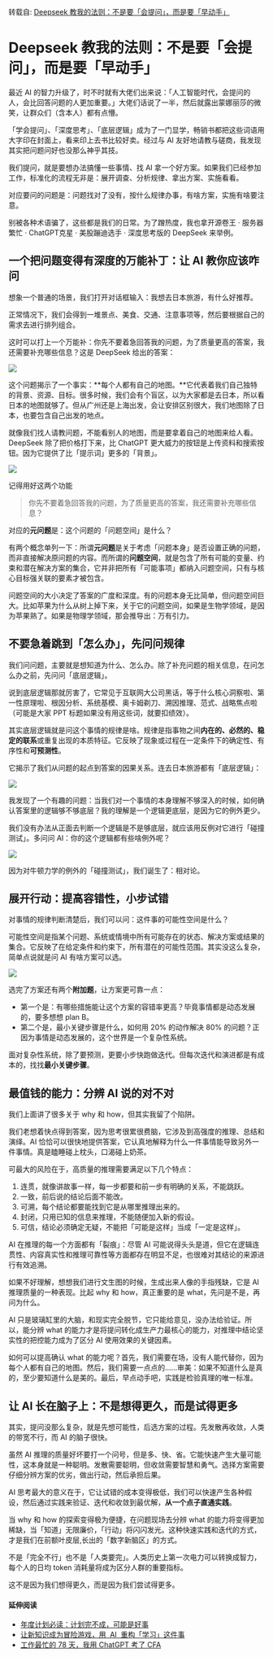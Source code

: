 转载自: [Deepseek 教我的法则：不是要「会提问」，而是要「早动手」](https://sspai.com/post/96150)

# Deepseek 教我的法则：不是要「会提问」，而是要「早动手」

最近 AI 的智力升级了，时不时就有大佬们出来说：「人工智能时代，会提问的人，会比回答问题的人更加重要。」大佬们话说了一半，然后就露出蒙娜丽莎的微笑，让群众们（含本人）都有点懵。

「学会提问」、「深度思考」、「底层逻辑」成为了一门显学，畅销书都把这些词语用大字印在封面上，看来印上去书比较好卖。经过与 AI 友好地请教与磋商，我发现其实把问题问好也没那么神乎其技。

我们提问，就是要想办法搞懂一些事情、找 AI 拿一个好方案。如果我们已经参加工作，标准化的流程无非是：展开调查、分析规律、拿出方案、实施看看。

对应要问的问题是：问题找对了没有，按什么规律办事，有啥方案，实施有啥要注意。

别被各种术语骗了，这些都是我们的日常。为了蹭热度，我也拿开源卷王 · 服务器繁忙 · ChatGPT克星 · 美股蹦迪选手 · 深度思考版的 DeepSeek 来举例。

## 一个把问题变得有深度的万能补丁：让 AI 教你应该咋问

想象一个普通的场景，我们打开对话框输入：我想去日本旅游，有什么好推荐。

正常情况下，我们会得到一堆景点、美食、交通、注意事项等，然后要根据自己的需求去进行排列组合。  

这时可以打上一个万能补：你先不要着急回答我的问题，为了质量更高的答案，我还需要补充哪些信息？这是 DeepSeek 给出的答案：

![](assets/1750602493-67ec096ffc5c7f654eac188979260040.png)

这个问题揭示了一个事实：**每个人都有自己的地图。**它代表着我们自己独特的背景、资源、目标。很多时候，我们会有个盲区，以为大家都是去日本，所以看日本的地图就够了。但从广州还是上海出发，会让安排区别很大，我们地图除了日本，也要包含自己出发的地点。

就像我们找人请教问题，不能看别人的地图，而是要拿着自己的地图来给人看。DeepSeek 除了把价格打下来，比 ChatGPT 更大威力的按钮是上传资料和搜索按钮。因为它提供了比「提示词」更多的「背景」。

![](assets/1750602493-1fedd76c0c2bf195f5471c9070433b0b.png)

记得用好这两个功能

> 你先不要着急回答我的问题，为了质量更高的答案，我还需要补充哪些信息？

对应的**元问题**是：这个问题的「问题空间」是什么？

有两个概念单列一下：所谓**元问题**是关于考虑「问题本身」是否设置正确的问题，而非直接解决原问题的内容。而所谓的**问题空间**，就是包含了所有可能的变量、约束和潜在解决方案的集合，它并非把所有「可能事项」都纳入问题空间，只有与核心目标强关联的要素才被包含。

问题空间的大小决定了答案的广度和深度。有的问题本身无比简单，但问题空间巨大。比如苹果为什么从树上掉下来，关于它的问题空间，如果是生物学领域，是因为苹果熟了。如果是物理学领域，那会推导出：万有引力。

## 不要急着跳到「怎么办」，先问问规律

我们问问题，主要就是想知道为什么、怎么办。除了补充问题的相关信息，在问怎么办之前，先问问「底层逻辑」。

说到底层逻辑那就厉害了，它常见于互联网大公司黑话，等于什么核心洞察啦、第一性原理啦、根因分析、系统基模、奥卡姆剃刀、溯因推理、范式、战略焦点啦（可能是大家 PPT 标题如果没有用这些词，就要扣绩效）。

其实底层逻辑就是问这个事情的规律是啥。规律是指事物之间**内在的、必然的、稳定的联系**或重复出现的本质特征。它反映了现象或过程在一定条件下的确定性、有序性和**可预测性**。

它揭示了我们从问题的起点到答案的因果关系。连去日本旅游都有「底层逻辑」：

![](assets/1750602493-1f71e46840d4fdc3819d1e9f7899dde9.png)

我发现了一个有趣的问题：当我们对一个事情的本身理解不够深入的时候，如何确认答案里的逻辑够不够底层？我的理解是一个逻辑更底层，是因为它的例外更少。

我们没有办法从正面去判断一个逻辑是不是够底层，就应该用反例对它进行「碰撞测试」。多问问 AI：你的这个逻辑都有些啥例外呢？

![](assets/1750602493-12bbf89de57e07e2e7e9a5827025b6ac.png)

因为对牛顿力学的例外的「碰撞测试」，我们诞生了：相对论。

## 展开行动：提高容错性，小步试错

对事情的规律判断清楚后，我们可以问：这件事的可能性空间是什么？

可能性空间是指某个问题、系统或情境中所有可能存在的状态、解决方案或结果的集合。它反映了在给定条件和约束下，所有潜在的可能性范围。其实没这么复杂，简单点说就是问 AI 有啥方案可以选。

![](assets/1750602493-d2f90d5c74a4a0fb54c750259078526b.png)

选完了方案还有两个**附加题**，让方案更可靠一点：

*   第一个是：有哪些措施能让这个方案的容错率更高？毕竟事情都是动态发展的，要多想想 plan B。
*   第二个是，最小关键步骤是什么，如何用 20% 的动作解决 80% 的问题？正因为事情是动态发展的，这个世界是一个复杂性系统。

面对复杂性系统，除了要预测，更要小步快跑做迭代。但每次迭代和演进都是有成本的，找找**最小关键步骤**。

## 最值钱的能力：分辨 AI 说的对不对

我们上面讲了很多关于 why 和 how，但其实我留了个陷阱。

我们老想着快点得到答案，因为思考很累很费脑，它涉及到高强度的推理、总结和演绎。AI 恰恰可以很快地提供答案，它认真地解释为什么一件事情能导致另外一件事情。真是瞌睡碰上枕头，口渴碰上奶茶。

可最大的风险在于，高质量的推理需要满足以下几个特点：

1.  连贯，就像讲故事一样，每一步都要和前一步有明确的关系，不能跳跃。
2.  一致，前后说的结论后面不能改。
3.  可溯，每个结论都要能找到它是从哪里推理出来的。
4.  封闭，只用已知的信息来推理，不能随便加入新的假设。
5.  可信，结论必须确定无疑，不能把「可能是这样」当成「一定是这样」。

AI 在推理的每一个方面都有「裂痕」：尽管 AI 可能说得头头是道，但它在逻辑连贯性、内容真实性和推理可靠性等方面都存在明显不足，也很难对其结论的来源进行有效追溯。

如果不好理解，想想我们进行文生图的时候，生成出来人像的手指残缺，它是 AI 推理质量的一种表现。比起 why 和 how，真正重要的是 what，先问是不是，再问为什么。

AI 只是玻璃缸里的大脑，和现实完全脱节，它只能给意见，没办法给验证。所以，能分辨 what 的能力才是将提问转化成生产力最核心的能力，对推理中结论坚实性的把控能力成为了区分 AI 使用效果的关键因素。

如何可以提高确认 what 的能力呢？首先，我们需要在场，没有人能代替你，因为每个人都有自己的地图。然后，我们需要一点点的……审美：如果不知道什么是真的，至少要知道什么是美的。最后，早点动手吧，实践是检验真理的唯一标准。

## 让 AI 长在脑子上：不是想得更久，而是试得更多

其实，提问没那么复杂，就是先想可能性，后选方案的过程。先发散再收敛，人类的带宽不行，而 AI 的脑子很快。

虽然 AI 推理的质量好坏要打一个问号，但是多、快、省。它能快速产生大量可能性，这本身就是一种聪明。发散需要聪明，但收敛需要智慧和勇气。选择方案需要仔细分辨方案的优劣，做出行动，然后承担后果。

AI 思考最大的意义在于，它让试错的成本变得极低，我们可以快速产生各种假设，然后通过实践来验证、迭代和收敛到最优解，**从一个点子直通实践**。

当 why 和 how 的探索变得极为便捷，在问题现场去分辨 what 的能力将变得更加稀缺，当「知道」无限廉价，「行动」将闪闪发光。这种快速实践和迭代的方式，才是我们在前额叶皮层,长出的「数字新脑区」的方式。

不是「完全不行」也不是「人类要完」。人类历史上第一次电力可以转换成智力，每个人的日均 token 消耗量将成为区分人群的重要指标。

这不是因为我们想得更久，而是因为我们尝试得更多。

#### 延伸阅读

*   [年度计划必读：计划完不成，可能是好事](https://sspai.com/post/95558)
*   [让新知识成为冒险游戏，用  AI  重构「学习」这件事](https://sspai.com/post/95426)
*   [工作最忙的 78 天，我用 ChatGPT 考了 CFA](https://sspai.com/post/94340)
